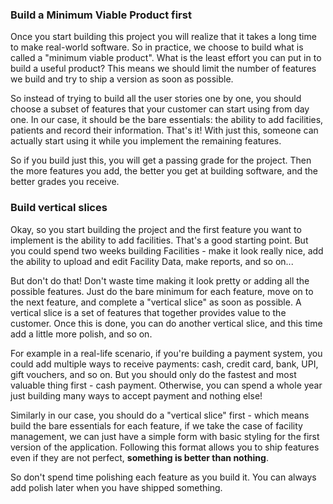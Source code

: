 ### Build a Minimum Viable Product first
Once you start building this project you will realize that it takes a long time to make real-world software. So in practice, we choose to build what is called a "minimum viable product". What is the least effort you can put in to build a useful product? This means we should limit the number of features we build and try to ship a version as soon as possible.

So instead of trying to build all the user stories one by one, you should choose a subset of features that your customer can start using from day one. In our case, it should be the bare essentials: the ability to add facilities, patients and record their information. That's it! With just this, someone can actually start using it while you implement the remaining features.

So if you build just this, you will get a passing grade for the project. Then the more features you add, the better you get at building software, and the better grades you receive.

### Build vertical slices
Okay, so you start building the project and the first feature you want to implement is the ability to add facilities. That's a good starting point. But you could spend two weeks building Facilities - make it look really nice, add the ability to upload and edit Facility Data, make reports, and so on...

But don't do that! Don't waste time making it look pretty or adding all the possible features. Just do the bare minimum for each feature, move on to the next feature, and complete a "vertical slice" as soon as possible. A vertical slice is a set of features that together provides value to the customer. Once this is done, you can do another vertical slice, and this time add a little more polish, and so on.

For example in a real-life scenario, if you're building a payment system, you could add multiple ways to receive payments: cash, credit card, bank, UPI, gift vouchers, and so on. But you should only do the fastest and most valuable thing first - cash payment. Otherwise, you can spend a whole year just building many ways to accept payment and nothing else!

Similarly in our case, you should do a "vertical slice" first - which means build the bare essentials for each feature, if we take the case of facility management, we can just have a simple form with basic styling for the first version of the application. Following this format allows you to ship features even if they are not perfect, __something is better than nothing__.

So don't spend time polishing each feature as you build it. You can always add polish later when you have shipped something.